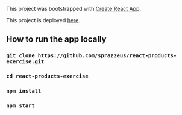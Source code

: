 This project was bootstrapped with [Create React App](https://github.com/facebookincubator/create-react-app).

This project is deployed [here](http://angelco.co/react-products-exercise/).

## How to run the app locally

### `git clone https://github.com/sprazzeus/react-products-exercise.git`
### `cd react-products-exercise`
### `npm install`
### `npm start`
